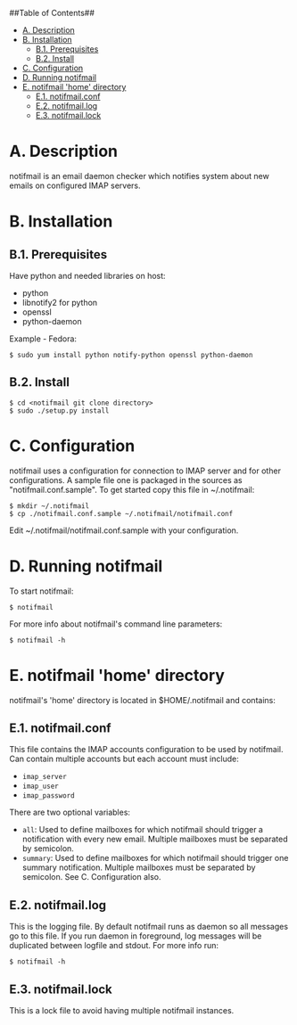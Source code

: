 ##Table of Contents##
- [A. Description](#a-description)
- [B. Installation](#b-installation)
    - [B.1. Prerequisites](#b1-prerequisites)
    - [B.2. Install](#b2-install)
- [C. Configuration](#c-configuration)
- [D. Running notifmail](#d-running-notifmail)
- [E. notifmail 'home' directory](#e-notifmail-home-directory)
    - [E.1. notifmail.conf](#e1-notifmailconf)
    - [E.2. notifmail.log](#e2-notifmaillog)
    - [E.3. notifmail.lock](#e3-notifmaillock)


A. Description
==============
notifmail is an email daemon checker which notifies system about new emails on
configured IMAP servers.


B. Installation
===============

B.1. Prerequisites
------------------
Have python and needed libraries on host:

* python
* libnotify2 for python
* openssl
* python-daemon

Example - Fedora:

    $ sudo yum install python notify-python openssl python-daemon

B.2. Install
------------
    $ cd <notifmail git clone directory>
    $ sudo ./setup.py install


C. Configuration
================
notifmail uses a configuration for connection to IMAP server and for other
configurations. A sample file one is packaged in the sources as
"notifmail.conf.sample". To get started copy this file in ~/.notifmail:

    $ mkdir ~/.notifmail
    $ cp ./notifmail.conf.sample ~/.notifmail/notifmail.conf

Edit ~/.notifmail/notifmail.conf.sample with your configuration.


D. Running notifmail
====================

To start notifmail:

    $ notifmail

For more info about notifmail's command line parameters:

    $ notifmail -h

E. notifmail 'home' directory
==========================
notifmail's 'home' directory is located in $HOME/.notifmail and contains:

E.1. notifmail.conf
-------------------
This file contains the IMAP accounts configuration to be used by notifmail.
Can contain multiple accounts but each account must include:

* `imap_server`
* `imap_user`
* `imap_password`

There are two optional variables:

* `all`: Used to define mailboxes for which notifmail should trigger a
notification with every new email. Multiple mailboxes must be separated by
semicolon.
* `summary`: Used to define mailboxes for which notifmail should trigger one
summary notification. Multiple mailboxes must be separated by semicolon.
See C. Configuration also.

E.2. notifmail.log
------------------
This is the logging file. By default notifmail runs as daemon so all messages go
to this file. If you run daemon in foreground, log messages will be duplicated
between logfile and stdout. For more info run:

    $ notifmail -h

E.3. notifmail.lock
-------------------
This is a lock file to avoid having multiple notifmail instances.
